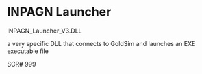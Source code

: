 # INPAGN Launcher

INPAGN_Launcher_V3.DLL

a very specific DLL that connects to GoldSim and launches an EXE executable file

SCR# 999
